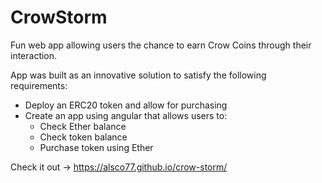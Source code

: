 # CrowStorm

Fun web app allowing users the chance to earn Crow Coins through their interaction.

App was built as an innovative solution to satisfy the following requirements:

  - Deploy an ERC20 token and allow for purchasing
  - Create an app using angular that allows users to:
    - Check Ether balance
    - Check token balance
    - Purchase token using Ether


Check it out -> https://alsco77.github.io/crow-storm/
